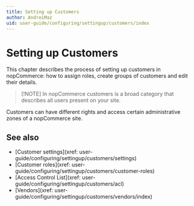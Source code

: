 ```yaml
---
title: Setting up Customers
author: AndreiMaz
uid: user-guide/configuring/settingup/customers/index
---
```


# Setting up Customers

This chapter describes the process of setting up customers in nopCommerce: how to assign roles, create groups of customers and edit their details.

> [!NOTE] In nopCommerce customers is a broad category that describes all users present on your site.

Customers can have different rights and access certain administrative zones of a nopCommerce site.

## See also

- [Customer settings](xref: user-guide/configuring/settingup/customers/settings)
- [Customer roles](xref: user-guide/configuring/settingup/customers/customer-roles)
- [Access Control List](xref: user-guide/configuring/settingup/customers/acl)
- [Vendors](xref: user-guide/configuring/settingup/customers/vendors/index)